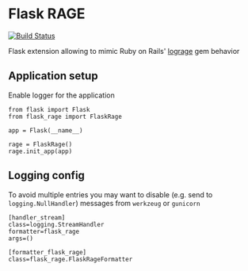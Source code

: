 # Flask RAGE
[![Build Status](https://travis-ci.org/AirHelp/flask-rage.svg?branch=develop)](https://travis-ci.org/AirHelp/flask-rage)

Flask extension allowing to mimic Ruby on Rails' [lograge](https://github.com/roidrage/lograge) gem behavior

## Application setup
Enable logger for the application
```
from flask import Flask
from flask_rage import FlaskRage

app = Flask(__name__)

rage = FlaskRage()
rage.init_app(app)

```

## Logging config
To avoid multiple entries you may want to disable (e.g. send to `logging.NullHandler`) messages 
from `werkzeug` or `gunicorn`

```
[handler_stream]
class=logging.StreamHandler
formatter=flask_rage
args=()

[formatter_flask_rage]
class=flask_rage.FlaskRageFormatter
```
